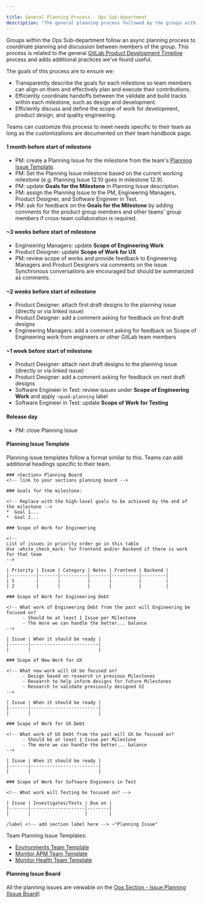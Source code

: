 ```yaml
---

title: General Planning Process - Ops Sub-department
description: "The general planning process followed by the groups within the Ops Sub-department."
---
```





Groups within the Ops Sub-department follow an async planning process to coordinate planning and discussion between members of the group. This process is related to the general [GitLab Product Development Timeline](/handbook/engineering/workflow/#product-development-timeline) process and adds additional practices we've found useful.

The goals of this process are to ensure we:

* Transparently describe the goals for each milestone so team members can align on them and effectively plan and execute their contributions.
* Efficiently coordinate handoffs between the validate and build tracks within each milestone, such as design and development.
* Efficiently discuss and define the scope of work for development, product design, and quality engineering.

Teams can customize this process to meet needs specific to their team as long as the customizations are documented on their team handbook page.


#### 1 month before start of milestone

* PM: create a Planning Issue for the milestone from the team's [Planning Issue Template](#planning-issue-template).
* PM: Set the Planning Issue milestone based on the current working milestone (e.g. Planning Issue 12.10 goes in milestone 12.9).
* PM: update **Goals for the Milestone** in Planning Issue description.
* PM: assign the Planning Issue to the PM, Engineering Managers, Product Designer, and Software Engineer in Test.
* PM: ask for feedback on the **Goals for the Milestone** by adding comments for the product group members and other teams' group members if cross-team collaboration is required. 

#### ~3 weeks before start of milestone

* Engineering Managers: update **Scope of Engineering Work**
* Product Designer: update **Scope of Work for UX**
* PM: review scope of works and provide feedback to Engineering Managers and Product Designers via comments on the issue.  Synchronous conversations are encouraged but should be summarized as comments.

#### ~2 weeks before start of milestone

* Product Designer: attach first draft designs to the planning issue (directly or via linked issue)
* Product Designer: add a comment asking for feedback on first draft designs
* Engineering Managers: add a comment asking for feedback on Scope of Engineering work from engineers or other GitLab team members

#### ~1 week before start of milestone

* Product Designer: attach next draft designs to the planning issue (directly or via linked issue)
* Product Designer: add a comment asking for feedback on next draft designs
* Software Engineer in Test: review issues under **Scope of Engineering Work** and apply `~quad-planning` label
* Software Engineer in Test: update **Scope of Work for Testing**

#### Release day

* PM: close Planning Issue

#### Planning Issue Template

Planning issue templates follow a format similar to this. Teams can add additional headings specific to their team.

    ### <Section> Planning Board
    <!-- link to your sections planning board -->

    ### Goals for the milestone:

    <!-- Replace with the high-level goals to be achieved by the end of the milestone -->
    *  Goal 1...
    *  Goal 2...

    ### Scope of Work for Engineering

    <!--
    List of issues in priority order go in this table
    Use :white_check_mark: for Frontend and/or Backend if there is work for that team
    -->

    | Priority | Issue | Category | Notes | Frontend | Backend |
    |----------|-------|----------|-------|----------|---------|
    | 1        |       |          |       |          |         |
    | 2        |       |          |       |          |         |

    ### Scope of Work for Engineering Debt

    <!-- What work of Engineering Debt from the past will Engineering be focused on? 
          - Should be at least 1 Issue per Milestone
          - The more we can handle the better... balance
    -->

    | Issue | When it should be ready |
    |-------|-------------------------|
    |       |                         |
    
    ### Scope of New Work for UX

    <!-- What new work will UX be focused on? 
          - Design based on research in previous Milestones
          - Research to help inform designs for future Milestones
          - Research to validate previously designed UI
    -->

    | Issue | When it should be ready |
    |-------|-------------------------|
    |       |                         |

    ### Scope of Work for UX Debt

    <!-- What work of UX Debt from the past will UX be focused on? 
          - Should be at least 1 Issue per Milestone
          - The more we can handle the better... balance
    -->

    | Issue | When it should be ready |
    |-------|-------------------------|
    |       |                         |

    ### Scope of Work for Software Engineers in Test

    <!-- What work will Testing be focused on? -->

    | Issue | Investigates/Tests | Due on |
    |-------|--------------------|--------|
    |       |                    |        |

    /label <!-- add section label here --> ~"Planning Issue" 

Team Planning Issue Templates:

* [Environments Team Template](https://gitlab.com/gitlab-org/ci-cd/deploy-stage/environments-group/general/-/blob/master/.gitlab/issue_templates/Planning_Issue.md)
* [Monitor APM Team Template](https://gitlab.com/gitlab-org/monitor/apm/-/blob/master/.gitlab/issue_templates/planning-issue.md)
* [Monitor Health Team Template](https://gitlab.com/gitlab-org/monitor/health/-/blob/master/.gitlab/issue_templates/planning-issue.md)


#### Planning Issue Board

All the planning issues are viewable on the [Ops Section - Issue Planning (Issue Board)](https://gitlab.com/groups/gitlab-org/-/boards/1567586)
